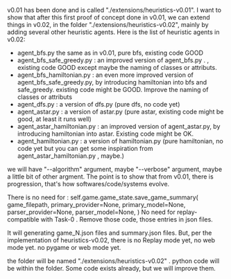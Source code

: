 
v0.01 has been done and is called "./extensions/heuristics-v0.01". I want to show that after this first proof of concept done in v0.01, we can extend things in v0.02, in the folder "./extensions/heuristics-v0.02", mainly by adding several other heuristic agents. Here is the list of heuristic agents in v0.02:
- agent_bfs.py the same as in v0.01, pure bfs, existing code GOOD
- agent_bfs_safe_greedy.py : an improved version of agent_bfs.py . , existing code GOOD except maybe the naming of classes or attributs.
- agent_bfs_hamiltonian.py : an even more improved version of agent_bfs_safe_greedy.py, by introducing hamiltonian into bfs and safe_greedy. existing code might be GOOD. Improve the naming of classes or attributs
- agent_dfs.py : a version of dfs.py (pure dfs, no code yet)
- agent_astar.py : a version of astar.py (pure astar, existing code might be good, at least it runs well)
- agent_astar_hamiltonian.py : an improved version of agent_astar.py, by introducing hamiltonian into astar. Existing code might be OK.
- agent_hamiltonian.py : a version of hamiltonian.py (pure hamiltonian, no code yet but you can get some inspiration from agent_astar_hamiltonian.py , maybe.)


we will have "--algorithm" argument, maybe "--verbose" argument, maybe a little bit of other argment. The point is to show that from v0.01, there is progression, that's how softwares/code/systems evolve.

There is no need for :
 self.game.game_state.save_game_summary(
            game_filepath,
            primary_provider=None,
            primary_model=None,
            parser_provider=None,
            parser_model=None,
        )
No need for replay-compatible with Task-0 . Remove those code, those entries in json files.

It will generating game_N.json files and summary.json files. But, per the implementation of heuristics-v0.02, there is no Replay mode yet, no web mode yet. no pygame or web mode yet. 

the folder will be named "./extensions/heuristics-v0.02" . python code will be within the folder. Some code exists already, but we will improve them.








